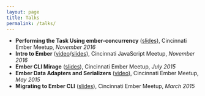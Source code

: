 ```yaml
---
layout: page
title: Talks
permalink: /talks/
---
```


- __Performing the Task Using ember-concurrency__ ([slides](https://slides.com/jimmay5469/ember-concurrency)), Cincinnati Ember Meetup, _November 2016_
- __Intro to Ember__ ([video](https://www.youtube.com/watch?v=-cAv-Q4v3P8)/[slides](https://slides.com/jimmay5469/intro-to-ember)), Cincinnati JavaScript Meetup, _November 2016_
- __Ember CLI Mirage__ ([slides](https://slides.com/jimmay5469/ember-cli-mirage)), Cincinnati Ember Meetup, _July 2015_
- __Ember Data Adapters and Serializers__ ([video](https://www.youtube.com/watch?v=kX8MJbGbvCc)), Cincinnati Ember Meetup, _May 2015_
- __Migrating to Ember CLI__ ([slides](https://slides.com/jimmay5469/migrating-to-ember-cli)), Cincinnati Ember Meetup, _March 2015_
